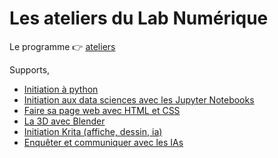 # Les ateliers du Lab Numérique

Le programme 👉 [ateliers](https://mob.u-strasbg.fr/lab/ateliers.pdf)

Supports,

- [Initiation à python](python-atelier.md)
- [Initiation aux data sciences avec les Jupyter Notebooks](jupyter-notebooks.md)
- [Faire sa page web avec HTML et CSS](html-css.md)
- [La 3D avec Blender](3d-blender-impression.md)
- [Initiation Krita (affiche, dessin, ia)](krita.md)
-  [Enquêter et communiquer avec les IAs](enqueter-communiquer-ia/osint-ia.md)
